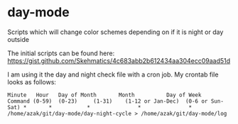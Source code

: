 # day-mode
Scripts which will change color schemes depending on if it is night or day outside

The initial scripts can be found here: https://gist.github.com/Skehmatics/4c683abb2b612434aa304ecc09aad51d

I am using it the day and night check file with a cron job.
My crontab file looks as follows:

` Minute   Hour   Day of Month       Month          Day of Week        Command
 (0-59)  (0-23)     (1-31)    (1-12 or Jan-Dec)  (0-6 or Sun-Sat)
    *       *           *               *               *           /home/azak/git/day-mode/day-night-cycle > /home/azak/git/day-mode/log
`
